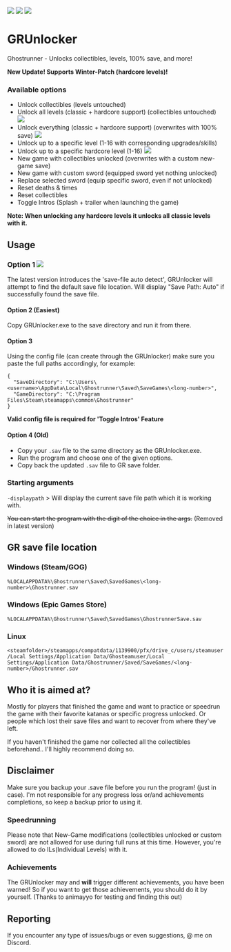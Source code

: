 [![](https://img.shields.io/badge/Jack-Unlocked-green)](https://github.com/Dmgvol/GRUnlocker/) [![](https://img.shields.io/badge/Discord-GRSR-red)](https://discord.com/invite/eZRz3Q5) ![](https://img.shields.io/github/downloads/dmgvol/grunlocker/total)


# GRUnlocker
Ghostrunner - Unlocks collectibles, levels, 100% save, and more!

**New Update! Supports Winter-Patch (hardcore levels)!**

### Available options
- Unlock collectibles (levels untouched)
- Unlock all levels (classic + hardcore support) (collectibles untouched)     ![](https://img.shields.io/badge/%20-%20New-brightgreen)   
- Unlock everything (classic + hardcore support) (overwrites with 100% save)  ![](https://img.shields.io/badge/%20-%20New-brightgreen)
- Unlock up to a specific level (1-16 with corresponding upgrades/skills)   
- Unlock up to a specific hardcore level (1-16)                               ![](https://img.shields.io/badge/%20-%20New-brightgreen)
- New game with collectibles unlocked (overwrites with a custom new-game save)
- New game with custom sword (equipped sword yet nothing unlocked) 
- Replace selected sword (equip specific sword, even if not unlocked) 
- Reset deaths & times  
- Reset collectibles    
- Toggle Intros (Splash + trailer when launching the game)


**Note: When unlocking any hardcore levels it unlocks all classic levels with it.**

## Usage
### Option 1 ![](https://img.shields.io/badge/%20-%20New-brightgreen)
The latest version introduces the 'save-file auto detect', GRUnlocker will attempt to find the default save file location.
Will display "Save Path: Auto" if successfully found the save file.

#### Option 2 (Easiest)
Copy GRUnlocker.exe to the save directory and run it from there.

#### Option 3 
Using the config file (can create through the GRUnlocker)
make sure you paste the full paths accordingly, for example:
```
{
  "SaveDirectory": "C:\Users\<username>\AppData\Local\Ghostrunner\Saved\SaveGames\<long-number>",
  "GameDirectory": "C:\Program Files\Steam\steamapps\common\Ghostrunner"
}
```
**Valid config file is required for 'Toggle Intros' Feature**

#### Option 4 (Old)
- Copy your ```.sav``` file to the same directory as the GRUnlocker.exe.
- Run the program and choose one of the given options.
- Copy back the updated ```.sav``` file to GR save folder.

### Starting arguments
```-displaypath``` > Will display the current save file path which it is working with.

~~You can start the program with the digit of the choice in the args.~~ (Removed in latest version)

## GR save file location
### Windows (Steam/GOG)
```%LOCALAPPDATA%\Ghostrunner\Saved\SavedGames\<long-number>\Ghostrunner.sav```
### Windows (Epic Games Store)
```%LOCALAPPDATA%\Ghostrunner\Saved\SavedGames\GhostrunnerSave.sav```
### Linux
```<steamfolder>/steamapps/compatdata/1139900/pfx/drive_c/users/steamuser/Local Settings/Application Data/Ghosteamuser/Local Settings/Application Data/Ghostrunner/Saved/SaveGames/<long-number>/Ghostrunner.sav```

## Who it is aimed at?
Mostly for players that finished the game and want to practice or speedrun the game with their favorite katanas or specific progress unlocked.
Or people which lost their save files and want to recover from where they've left.

If you haven't finished the game nor collected all the collectibles beforehand.. I'll highly recommend doing so.

## Disclaimer
Make sure you backup your .save file before you run the program! (just in case).
I'm not responsible for any progress loss or/and achievements completions, so keep a backup prior to using it.

### Speedrunning
Please note that New-Game modifications (collectibles unlocked or custom sword) are not allowed for use during full runs at this time.
However, you're allowed to do ILs(Individual Levels) with it.

### Achievements
The GRUnlocker may and **will** trigger different achievements, you have been warned!
So if you want to get those achievements, you should do it by yourself.
(Thanks to animayyo for testing and finding this out)

## Reporting
If you encounter any type of issues/bugs or even suggestions, @ me on Discord.
